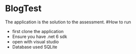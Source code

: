 # BlogTest
The application is the solution to the assessment.
#How to run
  - first clone the application
  - Ensure you have .net 6 sdk
  - open with visual studio
  - Database used SQLite
    

